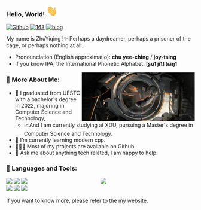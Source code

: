 ### Hello, World! <img src="https://raw.githubusercontent.com/JoyTsing/JoyTsing/master/wave.gif" width="30px" height="30px" />

[![Github](https://img.shields.io/badge/-Github-000?style=flat&logo=Github&logoColor=white)](https://github.com/JoyTsing/)
[![163](https://img.shields.io/badge/-Mail-c14438?style=flat&logo=Gmail&logoColor=white)](mailto:joytsing@163.com)
[![blog](https://img.shields.io/badge/Blog-2D80BF?logo=hexo&logoColor=310A80&link=https%3A%2F%2Fjoytsing.cn)](https://joytsing.cn/)

My name is ZhuYiqing !✨ Perhaps a daydreamer, perhaps a prisoner of the cage, or perhaps nothing at all.
* Pronounciation (English approximatio): **chu yee-ching** / **joy-tsing**
* If you know IPA, the International Phonetic Alphabet: **ʈʂu˥ ji˥˩ tɕiŋ˥**

<img align="right" alt="img" src="https://raw.githubusercontent.com/JoyTsing/JoyTsing.github.io/master/medias/banner/0.jpg" width="60%" height="auto" />

### 🧐 More About Me:
- 👀 I graduated from UESTC with a bachelor's degree in 2022, majoring in Computer Science and Technology,
    - 📈And I am currently studying at XDU, pursuing a Master's degree in Computer Science and Technology.
- 🌱 I’m currently learning modern cpp.
- 👨🏻‍💻 Most of my projects are available on Github.
- 💬 Ask me about anything tech related, I am happy to help.

### 🔨 Languages and Tools:
<p>
<img width="50%" align="right" src="https://readme-stats-server-jackcc.vercel.app/api?username=JoyTsing&show_icons=true&count_private=true&hide_border=true&theme=city_lights" />
<img width="10%" src="https://simpleicons.org/icons/ubuntu.svg">
<img width="10%" src="https://simpleicons.org/icons/cplusplus.svg">
<img width="10%" src="https://simpleicons.org/icons/docker.svg">
<br />
<img width="10%" src="https://simpleicons.org/icons/git.svg">
<img width="10%" src="https://simpleicons.org/icons/redis.svg">
<img width="10%" src="https://simpleicons.org/icons/prometheus.svg">
</p>

If you want to know more, please refer to the my [website](https://joytsing.cn).
